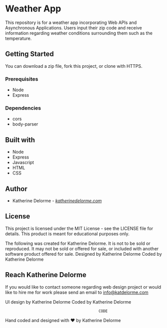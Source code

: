 # Weather App
This repository is for a weather app incorporating Web APIs and Asynchronous Applications. Users input their zip code and receive information regarding weather conditions surrounding them such as the temperature.

## Getting Started
You can download a zip file, fork this project, or clone with HTTPS.

### Prerequisites
* Node
* Express

### Dependencies
* cors
* body-parser

## Built with
* Node
* Express
* Javascript
* HTML
* CSS

## Author
* Katherine Delorme - *[katherinedelorme.com](katherinedelorme.com "Portfolio Website")*

## License
This project is licensed under the MIT License - see the LICENSE file for details.
This product is meant for educational purposes only.

The following was created for Katherine Delorme. It is not to be sold or reproduced. It may not be sold or offered for sale, or included with another software product offered for sale.
Designed by Katherine Delorme
Coded by Katherine Delorme

## Reach Katherine Delorme
If you would like to contact someone regarding web design project or would like to hire me for work please send an email to info@katdelorme.com


UI design by Katherine Delorme
Coded by Katherine Delorme



                                              CODE

Hand coded and designed with &hearts; by Katherine Delorme

